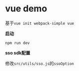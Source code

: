 # vue demo

基于`vue init webpack-simple vue`

**启动**

```
npm run dev
```

**sso sdk配置**   

修改`src/utils/sso.js`的`ssoOption`